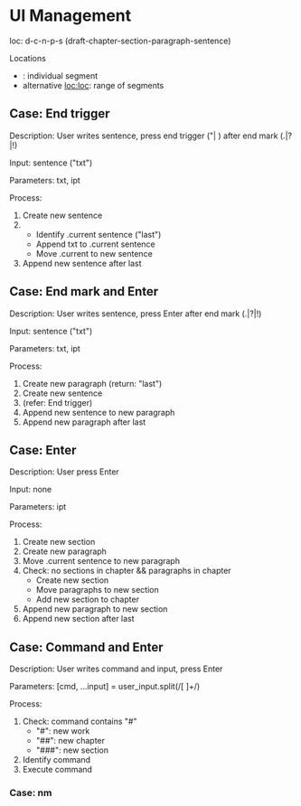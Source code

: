 # UI Management

loc: d-c-n-p-s (draft-chapter-section-paragraph-sentence)

Locations
- <loc>: individual segment
- alternative <loc:loc>: range of segments

## Case: End trigger
Description: User writes sentence, press end trigger ("| ) after end mark (.|?|!)

Input: sentence ("txt")

Parameters: txt, ipt

Process:
1. Create new sentence
2.	- Identify .current sentence ("last")
	- Append txt to .current sentence
	- Move .current to new sentence
3. Append new sentence after last

## Case: End mark and Enter
Description: User writes sentence, press Enter after end mark (.|?|!)

Input: sentence ("txt")

Parameters: txt, ipt

Process:
1. Create new paragraph (return: "last")
2. Create new sentence
3. (refer: End trigger)
4. Append new sentence to new paragraph
5. Append new paragraph after last

## Case: Enter
Description: User press Enter

Input: none

Parameters: ipt

Process:
1. Create new section
2. Create new paragraph
3. Move .current sentence to new paragraph
4. Check: no sections in chapter &&  paragraphs in chapter
	- Create new section
	- Move paragraphs to new section
	- Add new section to chapter
5. Append new paragraph to new section
6. Append new section after last

## Case: Command and Enter
Description: User writes command and input, press Enter

Parameters: [cmd, ...input] = user_input.split(/[ ]+/)

Process:
1. Check: command contains "#"
	- "#": new work
	- "##": new chapter
	- "###": new section
2. Identify command
3. Execute command

### Case: nm <level> <title>
Action: Rename segment at level with title

Notes
- cannot be used out of context (req. level switch if applicable)
- req. level

Defaults
- title not normalized for matching
- level options: work(w) | chapter(c) | section(n)

### Case: add <loc>
Action: Place ipt after a location

Notes
- cannot be used to transition between drafts

Defaults
- no loc: last sentence of last paragraph (of last section)
- no s[n]: end of current paragraph

Locations
- s[d]: after sentence d in paragraph
- p[c]-s[d]: after sentence d of paragraph c in section|chapter
- n[b]-p[c]-s[d]: after sentence d of paragraph c in section b of chapter
- c[a](-n[b])-p[c]-s[d]: after sentence d of paragraph c (in section b) of chapter a

### Case: ins <loc>
Action: Place ipt before a location

Notes
- cannot be used to transition between drafts

Defaults
- no loc: first sentence of first paragraph (of first section)
- no s[d]: beginning of current paragraph

Locations
- s[d]: before sentence d in paragraph
- p[c]-s[d]: before sentence d of paragraph c in section|chapter
- n[b]-p[c]-s[d]: before sentence d of paragraph c in section b of chapter
- c[a](-n[b])-p[c]-s[d]: before sentence d of paragraph c in section b of chapter a

### Case: mv <loc1> <loc2>
Action: Move location to (before) location

Notes
- cannot be used to transition between drafts
- cannot be used to connect or join content in features
- can be used in place of add and ins commands

Flags
- -a: after location

Defaults
- -i <loc2>: before location
- no <loc1>: move ipt to selected location(s), or add (-a) and ins (-i)

### Case: rm <loc>
Action: Delete, or remove, location from draft

Flags
- -f <feature> <feature-keyword>: identify feature by feature keyword to connect
- -d: permanent delete
- -a: apply to all

Defaults
- does not remove from draft segments, only orders

### Case:
